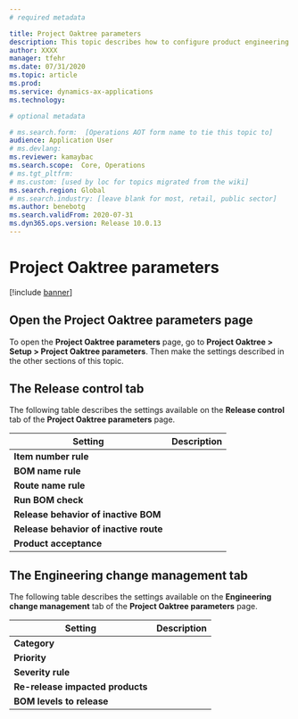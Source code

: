 ```yaml
---
# required metadata

title: Project Oaktree parameters
description: This topic describes how to configure product engineering features for Supply Chain Management.
author: XXXX
manager: tfehr
ms.date: 07/31/2020
ms.topic: article
ms.prod: 
ms.service: dynamics-ax-applications
ms.technology: 

# optional metadata

# ms.search.form:  [Operations AOT form name to tie this topic to]
audience: Application User
# ms.devlang: 
ms.reviewer: kamaybac
ms.search.scope:  Core, Operations
# ms.tgt_pltfrm: 
# ms.custom: [used by loc for topics migrated from the wiki]
ms.search.region: Global
# ms.search.industry: [leave blank for most, retail, public sector]
ms.author: benebotg
ms.search.validFrom: 2020-07-31
ms.dyn365.ops.version: Release 10.0.13
---
```


# Project Oaktree parameters

[!include [banner](../includes/banner.md)]

<!-- KFM: Provide an intro that describes what this page is for, in general. -->

## Open the Project Oaktree parameters page

To open the **Project Oaktree parameters** page, go to **Project Oaktree > Setup > Project Oaktree parameters**. Then make the settings described in the other sections of this topic.

## The Release control tab

<!-- KFM: Provide an intro that describes what this tab is for, in general. -->

The following table describes the settings available on the **Release control** tab of the **Project Oaktree parameters** page.

| Setting | Description |
| --- | --- |
| **Item number rule** | <!-- KFM: Describe how to use this setting. --> |
| **BOM name rule** | <!-- KFM: Describe how to use this setting. --> |
| **Route name rule** | <!-- KFM: Describe how to use this setting. --> |
| **Run BOM check** | <!-- KFM: Describe how to use this setting. --> |
| **Release behavior of inactive BOM** | <!-- KFM: Describe how to use this setting. --> |
| **Release behavior of inactive route** | <!-- KFM: Describe how to use this setting. --> |
| **Product acceptance** | <!-- KFM: Describe how to use this setting. --> |

## The Engineering change management tab

<!-- KFM: Provide an intro that describes what this tab is for, in general. -->

The following table describes the settings available on the **Engineering change management** tab of the **Project Oaktree parameters** page.

| Setting | Description |
| --- | --- |
| **Category** | <!-- KFM: Describe how to use this setting. --> |
| **Priority** | <!-- KFM: Describe how to use this setting. --> |
| **Severity rule** | <!-- KFM: Describe how to use this setting. --> |
| **Re-release impacted products** | <!-- KFM: Describe how to use this setting. --> |
| **BOM levels to release** | <!-- KFM: Describe how to use this setting. --> |
